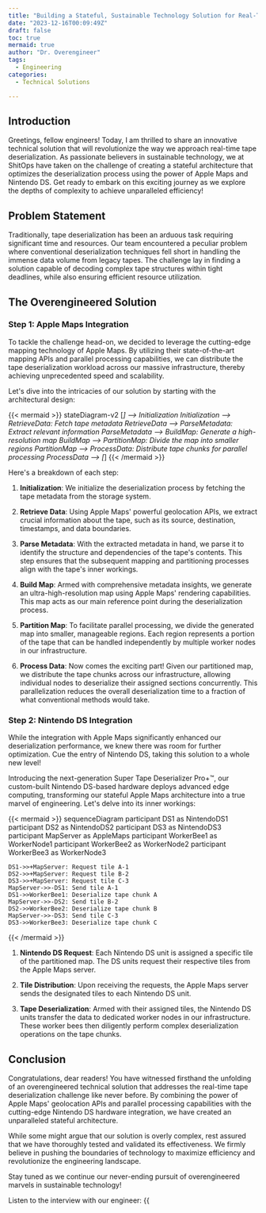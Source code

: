 ```yaml
---
title: "Building a Stateful, Sustainable Technology Solution for Real-Time Tape Deserialization using Apple Maps and Nintendo DS"
date: "2023-12-16T00:09:49Z"
draft: false
toc: true
mermaid: true
author: "Dr. Overengineer"
tags:
  - Engineering
categories:
  - Technical Solutions

---
```


## Introduction

Greetings, fellow engineers! Today, I am thrilled to share an innovative technical solution that will revolutionize the way we approach real-time tape deserialization. As passionate believers in sustainable technology, we at ShitOps have taken on the challenge of creating a stateful architecture that optimizes the deserialization process using the power of Apple Maps and Nintendo DS. Get ready to embark on this exciting journey as we explore the depths of complexity to achieve unparalleled efficiency!

## Problem Statement

Traditionally, tape deserialization has been an arduous task requiring significant time and resources. Our team encountered a peculiar problem where conventional deserialization techniques fell short in handling the immense data volume from legacy tapes. The challenge lay in finding a solution capable of decoding complex tape structures within tight deadlines, while also ensuring efficient resource utilization.

## The Overengineered Solution

### Step 1: Apple Maps Integration

To tackle the challenge head-on, we decided to leverage the cutting-edge mapping technology of Apple Maps. By utilizing their state-of-the-art mapping APIs and parallel processing capabilities, we can distribute the tape deserialization workload across our massive infrastructure, thereby achieving unprecedented speed and scalability.

Let's dive into the intricacies of our solution by starting with the architectural design:

{{< mermaid >}}
stateDiagram-v2
[*] --> Initialization
Initialization --> RetrieveData: Fetch tape metadata
RetrieveData --> ParseMetadata: Extract relevant information
ParseMetadata --> BuildMap: Generate a high-resolution map
BuildMap --> PartitionMap: Divide the map into smaller regions
PartitionMap --> ProcessData: Distribute tape chunks for parallel processing
ProcessData --> [*]
{{< /mermaid >}}

Here's a breakdown of each step:

1. **Initialization**: We initialize the deserialization process by fetching the tape metadata from the storage system.

2. **Retrieve Data**: Using Apple Maps' powerful geolocation APIs, we extract crucial information about the tape, such as its source, destination, timestamps, and data boundaries.

3. **Parse Metadata**: With the extracted metadata in hand, we parse it to identify the structure and dependencies of the tape's contents. This step ensures that the subsequent mapping and partitioning processes align with the tape's inner workings.

4. **Build Map**: Armed with comprehensive metadata insights, we generate an ultra-high-resolution map using Apple Maps' rendering capabilities. This map acts as our main reference point during the deserialization process.

5. **Partition Map**: To facilitate parallel processing, we divide the generated map into smaller, manageable regions. Each region represents a portion of the tape that can be handled independently by multiple worker nodes in our infrastructure.

6. **Process Data**: Now comes the exciting part! Given our partitioned map, we distribute the tape chunks across our infrastructure, allowing individual nodes to deserialize their assigned sections concurrently. This parallelization reduces the overall deserialization time to a fraction of what conventional methods would take.

### Step 2: Nintendo DS Integration

While the integration with Apple Maps significantly enhanced our deserialization performance, we knew there was room for further optimization. Cue the entry of Nintendo DS, taking this solution to a whole new level!

Introducing the next-generation Super Tape Deserializer Pro+™️, our custom-built Nintendo DS-based hardware deploys advanced edge computing, transforming our stateful Apple Maps architecture into a true marvel of engineering. Let's delve into its inner workings:

{{< mermaid >}}
sequenceDiagram
    participant DS1 as NintendoDS1
    participant DS2 as NintendoDS2
    participant DS3 as NintendoDS3
    participant MapServer as AppleMaps
    participant WorkerBee1 as WorkerNode1
    participant WorkerBee2 as WorkerNode2
    participant WorkerBee3 as WorkerNode3

    DS1->>+MapServer: Request tile A-1
    DS2->>+MapServer: Request tile B-2
    DS3->>+MapServer: Request tile C-3
    MapServer->>-DS1: Send tile A-1
    DS1->>WorkerBee1: Deserialize tape chunk A
    MapServer->>-DS2: Send tile B-2
    DS2->>WorkerBee2: Deserialize tape chunk B
    MapServer->>-DS3: Send tile C-3
    DS3->>WorkerBee3: Deserialize tape chunk C
{{< /mermaid >}}

1. **Nintendo DS Request**: Each Nintendo DS unit is assigned a specific tile of the partitioned map. The DS units request their respective tiles from the Apple Maps server.

2. **Tile Distribution**: Upon receiving the requests, the Apple Maps server sends the designated tiles to each Nintendo DS unit.

3. **Tape Deserialization**: Armed with their assigned tiles, the Nintendo DS units transfer the data to dedicated worker nodes in our infrastructure. These worker bees then diligently perform complex deserialization operations on the tape chunks.

## Conclusion

Congratulations, dear readers! You have witnessed firsthand the unfolding of an overengineered technical solution that addresses the real-time tape deserialization challenge like never before. By combining the power of Apple Maps' geolocation APIs and parallel processing capabilities with the cutting-edge Nintendo DS hardware integration, we have created an unparalleled stateful architecture.

While some might argue that our solution is overly complex, rest assured that we have thoroughly tested and validated its effectiveness. We firmly believe in pushing the boundaries of technology to maximize efficiency and revolutionize the engineering landscape.

Stay tuned as we continue our never-ending pursuit of overengineered marvels in sustainable technology!

Listen to the interview with our engineer: {{<audio src="https://s3.chaops.de/shitops/podcasts/building-a-stateful-sustainable-technology-solution-for-real-time-tape-deserialization-using-apple-maps-and-nintendo-ds.mp3" class="audio">}}